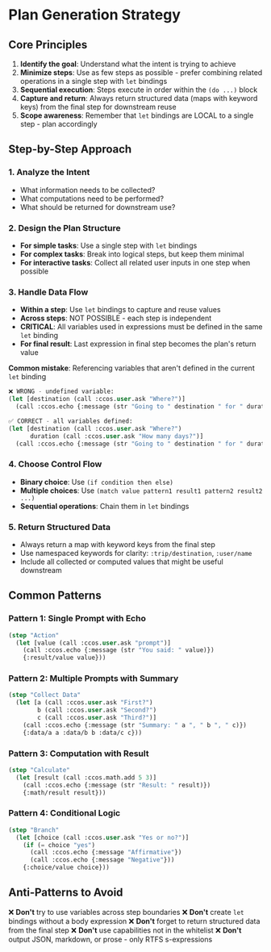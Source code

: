 # Plan Generation Strategy

## Core Principles

1. **Identify the goal**: Understand what the intent is trying to achieve
2. **Minimize steps**: Use as few steps as possible - prefer combining related operations in a single step with `let` bindings
3. **Sequential execution**: Steps execute in order within the `(do ...)` block
4. **Capture and return**: Always return structured data (maps with keyword keys) from the final step for downstream reuse
5. **Scope awareness**: Remember that `let` bindings are LOCAL to a single step - plan accordingly

## Step-by-Step Approach

### 1. Analyze the Intent
- What information needs to be collected?
- What computations need to be performed?
- What should be returned for downstream use?

### 2. Design the Plan Structure
- **For simple tasks**: Use a single step with `let` bindings
- **For complex tasks**: Break into logical steps, but keep them minimal
- **For interactive tasks**: Collect all related user inputs in one step when possible

### 3. Handle Data Flow
- **Within a step**: Use `let` bindings to capture and reuse values
- **Across steps**: NOT POSSIBLE - each step is independent
- **CRITICAL**: All variables used in expressions must be defined in the same `let` binding
- **For final result**: Last expression in final step becomes the plan's return value

**Common mistake**: Referencing variables that aren't defined in the current `let` binding
```lisp
❌ WRONG - undefined variable:
(let [destination (call :ccos.user.ask "Where?")]
  (call :ccos.echo {:message (str "Going to " destination " for " duration " days")}))  ; duration not defined!

✅ CORRECT - all variables defined:
(let [destination (call :ccos.user.ask "Where?")
      duration (call :ccos.user.ask "How many days?")]
  (call :ccos.echo {:message (str "Going to " destination " for " duration " days")}))
```

### 4. Choose Control Flow
- **Binary choice**: Use `(if condition then else)`
- **Multiple choices**: Use `(match value pattern1 result1 pattern2 result2 ...)`
- **Sequential operations**: Chain them in `let` bindings

### 5. Return Structured Data
- Always return a map with keyword keys from the final step
- Use namespaced keywords for clarity: `:trip/destination`, `:user/name`
- Include all collected or computed values that might be useful downstream

## Common Patterns

### Pattern 1: Single Prompt with Echo
```lisp
(step "Action"
  (let [value (call :ccos.user.ask "prompt")]
    (call :ccos.echo {:message (str "You said: " value)})
    {:result/value value}))
```

### Pattern 2: Multiple Prompts with Summary
```lisp
(step "Collect Data"
  (let [a (call :ccos.user.ask "First?")
        b (call :ccos.user.ask "Second?")
        c (call :ccos.user.ask "Third?")]
    (call :ccos.echo {:message (str "Summary: " a ", " b ", " c)})
    {:data/a a :data/b b :data/c c}))
```

### Pattern 3: Computation with Result
```lisp
(step "Calculate"
  (let [result (call :ccos.math.add 5 3)]
    (call :ccos.echo {:message (str "Result: " result)})
    {:math/result result}))
```

### Pattern 4: Conditional Logic
```lisp
(step "Branch"
  (let [choice (call :ccos.user.ask "Yes or no?")]
    (if (= choice "yes")
      (call :ccos.echo {:message "Affirmative"})
      (call :ccos.echo {:message "Negative"}))
    {:choice/value choice}))
```

## Anti-Patterns to Avoid

❌ **Don't** try to use variables across step boundaries
❌ **Don't** create `let` bindings without a body expression
❌ **Don't** forget to return structured data from the final step
❌ **Don't** use capabilities not in the whitelist
❌ **Don't** output JSON, markdown, or prose - only RTFS s-expressions